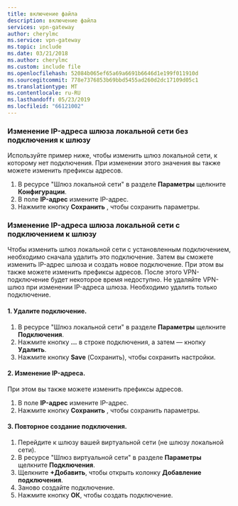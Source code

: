 ```yaml
---
title: включение файла
description: включение файла
services: vpn-gateway
author: cherylmc
ms.service: vpn-gateway
ms.topic: include
ms.date: 03/21/2018
ms.author: cherylmc
ms.custom: include file
ms.openlocfilehash: 52084b065ef65a69a6691b6646d1e199f011910d
ms.sourcegitcommit: 778e7376853b69bbd5455ad260d2dc17109d05c1
ms.translationtype: MT
ms.contentlocale: ru-RU
ms.lasthandoff: 05/23/2019
ms.locfileid: "66121002"
---
```

### <a name="gwipnoconnection"></a> Изменение IP-адреса шлюза локальной сети без подключения к шлюзу

Используйте пример ниже, чтобы изменить шлюз локальной сети, к которому нет подключения. При изменении этого значения вы также можете изменить префиксы адресов.

1. В ресурсе "Шлюз локальной сети" в разделе **Параметры** щелкните **Конфигурации**.
2. В поле **IP-адрес** измените IP-адрес.
3. Нажмите кнопку **Сохранить** , чтобы сохранить параметры.

### <a name="gwipwithconnection"></a>Изменение IP-адреса шлюза локальной сети с подключением к шлюзу

Чтобы изменить шлюз локальной сети с установленным подключением, необходимо сначала удалить это подключение. Затем вы сможете изменить IP-адрес шлюза и создать новое подключение. При этом вы также можете изменить префиксы адресов. После этого VPN-подключение будет некоторое время недоступно. Не удаляйте VPN-шлюз при изменении IP-адреса шлюза. Необходимо удалить только подключение.
 
#### <a name="1-remove-the-connection"></a>1. Удалите подключение.

1. В ресурсе "Шлюз локальной сети" в разделе **Параметры** щелкните **Подключения**.
2. Нажмите кнопку **...** в строке подключения, а затем — кнопку **Удалить**.
3. Нажмите кнопку **Save** (Сохранить), чтобы сохранить настройки.

#### <a name="2-modify-the-ip-address"></a>2. Изменение IP-адреса.

При этом вы также можете изменить префиксы адресов.

1. В поле **IP-адрес** измените IP-адрес.
2. Нажмите кнопку **Сохранить** , чтобы сохранить параметры.

#### <a name="3-recreate-the-connection"></a>3. Повторное создание подключения.

1. Перейдите к шлюзу вашей виртуальной сети (не шлюзу локальной сети).
2. В ресурсе "Шлюз виртуальной сети" в разделе **Параметры** щелкните **Подключения**.
3. Щелкните **+Добавить**, чтобы открыть колонку **Добавление подключения**.
4. Заново создайте подключение.
5. Нажмите кнопку **ОК**, чтобы создать подключение.